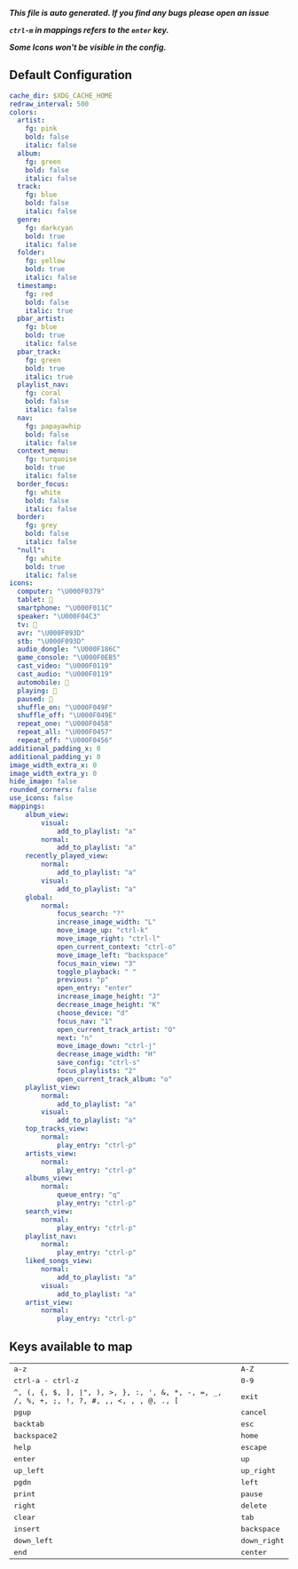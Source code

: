 ***This file is auto generated. If you find any bugs please open an issue***

***`ctrl-m` in mappings refers to the `enter` key.***

***Some Icons won't be visible in the config.***
## Default Configuration
```yml
cache_dir: $XDG_CACHE_HOME
redraw_interval: 500
colors:
  artist:
    fg: pink
    bold: false
    italic: false
  album:
    fg: green
    bold: false
    italic: false
  track:
    fg: blue
    bold: false
    italic: false
  genre:
    fg: darkcyan
    bold: true
    italic: false
  folder:
    fg: yellow
    bold: true
    italic: false
  timestamp:
    fg: red
    bold: false
    italic: true
  pbar_artist:
    fg: blue
    bold: true
    italic: false
  pbar_track:
    fg: green
    bold: true
    italic: true
  playlist_nav:
    fg: coral
    bold: false
    italic: false
  nav:
    fg: papayawhip
    bold: false
    italic: false
  context_menu:
    fg: turquoise
    bold: true
    italic: false
  border_focus:
    fg: white
    bold: false
    italic: false
  border:
    fg: grey
    bold: false
    italic: false
  "null":
    fg: white
    bold: true
    italic: false
icons:
  computer: "\U000F0379"
  tablet: 
  smartphone: "\U000F011C"
  speaker: "\U000F04C3"
  tv: 
  avr: "\U000F093D"
  stb: "\U000F093D"
  audio_dongle: "\U000F186C"
  game_console: "\U000F0EB5"
  cast_video: "\U000F0119"
  cast_audio: "\U000F0119"
  automobile: 
  playing: 
  paused: 
  shuffle_on: "\U000F049F"
  shuffle_off: "\U000F049E"
  repeat_one: "\U000F0458"
  repeat_all: "\U000F0457"
  repeat_off: "\U000F0456"
additional_padding_x: 0
additional_padding_y: 0
image_width_extra_x: 0
image_width_extra_y: 0
hide_image: false
rounded_corners: false
use_icons: false
mappings:
    album_view:
        visual:
            add_to_playlist: "a"
        normal:
            add_to_playlist: "a"
    recently_played_view:
        normal:
            add_to_playlist: "a"
        visual:
            add_to_playlist: "a"
    global:
        normal:
            focus_search: "?"
            increase_image_width: "L"
            move_image_up: "ctrl-k"
            move_image_right: "ctrl-l"
            open_current_context: "ctrl-o"
            move_image_left: "backspace"
            focus_main_view: "3"
            toggle_playback: " "
            previous: "p"
            open_entry: "enter"
            increase_image_height: "J"
            decrease_image_height: "K"
            choose_device: "d"
            focus_nav: "1"
            open_current_track_artist: "O"
            next: "n"
            move_image_down: "ctrl-j"
            decrease_image_width: "H"
            save_config: "ctrl-s"
            focus_playlists: "2"
            open_current_track_album: "o"
    playlist_view:
        normal:
            add_to_playlist: "a"
        visual:
            add_to_playlist: "a"
    top_tracks_view:
        normal:
            play_entry: "ctrl-p"
    artists_view:
        normal:
            play_entry: "ctrl-p"
    albums_view:
        normal:
            queue_entry: "q"
            play_entry: "ctrl-p"
    search_view:
        normal:
            play_entry: "ctrl-p"
    playlist_nav:
        normal:
            play_entry: "ctrl-p"
    liked_songs_view:
        normal:
            add_to_playlist: "a"
        visual:
            add_to_playlist: "a"
    artist_view:
        normal:
            play_entry: "ctrl-p"
```
## Keys available to map
|||
|--|--|
| <kbd>a-z</kbd> | <kbd>A-Z</kbd> |
| <kbd>ctrl-a - ctrl-z</kbd> | <kbd>0-9</kbd> |
| <kbd>^, (, {, $, ], \|", ), >, }, :, ', &, *, -, =, _, /, %, +, ;, !, ?, #, ,, <, \,  , @, ., [</kbd> | <kbd>exit</kbd> |
| <kbd>pgup</kbd> | <kbd>cancel</kbd> |
| <kbd>backtab</kbd> | <kbd>esc</kbd> |
| <kbd>backspace2</kbd> | <kbd>home</kbd> |
| <kbd>help</kbd> | <kbd>escape</kbd> |
| <kbd>enter</kbd> | <kbd>up</kbd> |
| <kbd>up_left</kbd> | <kbd>up_right</kbd> |
| <kbd>pgdn</kbd> | <kbd>left</kbd> |
| <kbd>print</kbd> | <kbd>pause</kbd> |
| <kbd>right</kbd> | <kbd>delete</kbd> |
| <kbd>clear</kbd> | <kbd>tab</kbd> |
| <kbd>insert</kbd> | <kbd>backspace</kbd> |
| <kbd>down_left</kbd> | <kbd>down_right</kbd> |
| <kbd>end</kbd> | <kbd>center</kbd> |

